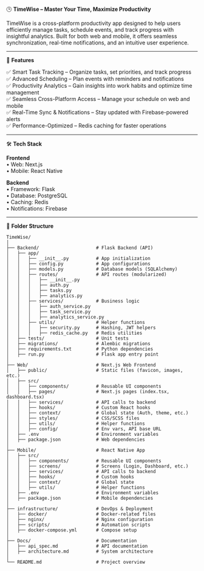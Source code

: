 🕒 **TimeWise – Master Your Time, Maximize Productivity**

TimeWise is a cross-platform productivity app designed to help users efficiently manage tasks, schedule events, and track progress with insightful analytics. Built for both web and mobile, it offers seamless synchronization, real-time notifications, and an intuitive user experience.

---

🚀 **Features**

✅ Smart Task Tracking – Organize tasks, set priorities, and track progress  
✅ Advanced Scheduling – Plan events with reminders and notifications  
✅ Productivity Analytics – Gain insights into work habits and optimize time management  
✅ Seamless Cross-Platform Access – Manage your schedule on web and mobile  
✅ Real-Time Sync & Notifications – Stay updated with Firebase-powered alerts  
✅ Performance-Optimized – Redis caching for faster operations  

---

🛠 **Tech Stack**

**Frontend**  
• Web: Next.js  
• Mobile: React Native  

**Backend**  
• Framework: Flask  
• Database: PostgreSQL  
• Caching: Redis  
• Notifications: Firebase  

---

📁 **Folder Structure**

```
TimeWise/
│
├── Backend/                     # Flask Backend (API)
│   ├── app/
│   │   ├── __init__.py          # App initialization
│   │   ├── config.py            # App configurations
│   │   ├── models.py            # Database models (SQLAlchemy)
│   │   ├── routes/              # API routes (modularized)
│   │   │   ├── __init__.py
│   │   │   ├── auth.py
│   │   │   ├── tasks.py
│   │   │   ├── analytics.py
│   │   ├── services/            # Business logic
│   │   │   ├── auth_service.py
│   │   │   ├── task_service.py
│   │   │   ├── analytics_service.py
│   │   ├── utils/               # Helper functions
│   │   │   ├── security.py      # Hashing, JWT helpers
│   │   │   ├── redis_cache.py   # Redis utilities
│   ├── tests/                   # Unit tests
│   ├── migrations/              # Alembic migrations
│   ├── requirements.txt         # Python dependencies
│   ├── run.py                   # Flask app entry point
│
├── Web/                         # Next.js Web Frontend
│   ├── public/                  # Static files (favicon, images, etc.)
│   ├── src/
│   │   ├── components/          # Reusable UI components
│   │   ├── pages/               # Next.js pages (index.tsx, dashboard.tsx)
│   │   ├── services/            # API calls to backend
│   │   ├── hooks/               # Custom React hooks
│   │   ├── context/             # Global state (Auth, theme, etc.)
│   │   ├── styles/              # CSS/SCSS files
│   │   ├── utils/               # Helper functions
│   │   ├── config/              # Env vars, API base URL
│   ├── .env                     # Environment variables
│   ├── package.json             # Web dependencies
│
├── Mobile/                      # React Native App
│   ├── src/
│   │   ├── components/          # Reusable UI components
│   │   ├── screens/             # Screens (Login, Dashboard, etc.)
│   │   ├── services/            # API calls to backend
│   │   ├── hooks/               # Custom hooks
│   │   ├── context/             # Global state
│   │   ├── utils/               # Helper functions
│   ├── .env                     # Environment variables
│   ├── package.json             # Mobile dependencies
│
├── infrastructure/              # DevOps & Deployment
│   ├── docker/                  # Docker-related files
│   ├── nginx/                   # Nginx configuration
│   ├── scripts/                 # Automation scripts
│   ├── docker-compose.yml       # Compose setup
│
├── Docs/                        # Documentation
│   ├── api_spec.md              # API documentation
│   ├── architecture.md          # System architecture
│
└── README.md                    # Project overview
```
